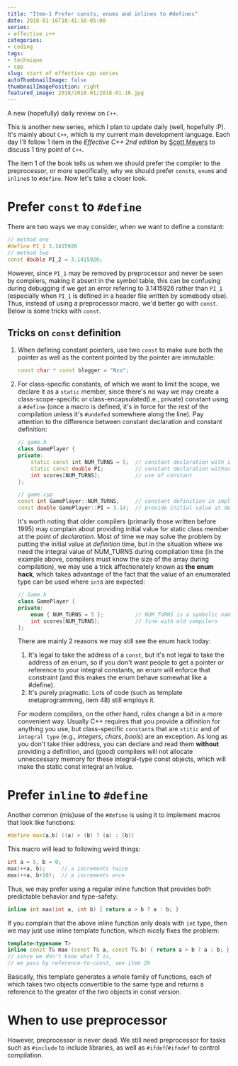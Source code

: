 ```yaml
---
title: "Item-1 Prefer consts, enums and inlines to #defines"
date: 2018-01-16T18:41:58-05:00
series:
- effective c++
categories:
- coding
tags:
- technique
- cpp
slug: start of effective cpp series
autoThumbnailImage: false
thumbnailImagePosition: right
featured_image: 2018/2018-01/2018-01-16.jpg
---
```


A new (hopefully) daily review on `C++`.
<!--more-->
<!-- toc -->

This is another new series, which I plan to update daily (well, hopefully :P). It's mainly about `C++`, which is my current main development language. Each day I'll follow 1 item in the _Effective C++ 2nd edition_ by [Scott Meyers](https://www.aristeia.com/books.html) to discuss 1 tiny point of `C++`.

The item 1 of the book tells us when we should prefer the compiler to the preprocessor, or more specifically, why we should prefer `const`s, `enum`s and `inline`s to `#define`. Now let's take a closer look.

# Prefer `const` to `#define`

There are two ways we may consider, when we want to define a constant:

```cpp
// method one
#define PI_1 3.1415926
// method two
const double PI_2 = 3.1415926;
```

However, since `PI_1` may be removed by preprocessor and never be seen by compilers, making it absent in the symbol table, this can be confusing during debugging if we get an error refering to 3.1415926 rather than `PI_1` (especially when `PI_1` is defined in a header file written by somebody else). Thus, instead of using a preprocessor macro, we'd better go with `const`. Below is some tricks with `const`.

## Tricks on `const` definition

1. When defining constant pointers, use two `const` to make sure both the pointer as well as the content pointed by the pointer are immutable:

    ```cpp
    const char * const blogger = "Nzo";
    ```

2. For class-specific constants, of which we want to limit the scope, we declare it as a `static` member, since there's no way we may create a class-scope-specific or class-encapsulated(i.e., private) constant using a `#define` (once a macro is defined, it's in force for the rest of the compilation unless it's `#undefed` somewhere along the line). Pay attention to the difference between constant declaration and constant definition:

    ```cpp
    // game.h
    class GamePlayer {
    private:
        static const int NUM_TURNS = 5;  // constant declaration with initial value
        static const double PI;          // constant declaration without initial value
        int scores[NUM_TURNS];           // use of constant
    };
    ```

    ```cpp
    // game.cpp
    const int GamePlayer::NUM_TURNS;     // constant definition in impl. file
    const double GamePlayer::PI = 3.14;  // provide initial value at definition
    ```

    It's worth noting that older compilers (primarily those written before 1995) may complain about providing initial value for static class member at the point of _declaration_. Most of time we may solve the problem by putting the initial value at _definition_ time, but in the situation where we need the integral value of NUM_TURNS during compilation time (in the example above, compilers must know the size of the array during compilation), we may use a trick affectionately known as **the enum hack**, which takes advantage of the fact that the value of an enumerated type can be used where `int`s are expected:

    ```cpp
    // Game.h
    class GamePlayer {
    private:
        enum { NUM_TURNS = 5 };          // NUM_TURNS is a symbolic name for 5        
        int scores[NUM_TURNS];           // fine with old compilers
    };
    ```

    There are mainly 2 reasons we may still see the enum hack today:
    
    1. It's legal to take the address of a `const`, but it's not legal to take the address of an enum, so if you don't want people to get a pointer or reference to your integral constants, an enum will enforce that constraint (and this makes the enum behave somewhat like a #define).
    2. It's purely pragmatic. Lots of code (such as template metaprogramming, item 48) still employs it.

    For modern compilers, on the other hand, rules change a bit in a more convenient way. Usually C++ requires that you provide a difinition for anything you use, but class-specific `constant`s that are `stitic` and of `integral type` (e.g., _integers_, _chars_, _bools_) are an exception. As long as you don't take thier address, you can declare and read them **without** providing a definition, and (good) compilers will not allocate unneccessary memory for these integral-type const objects, which will make the static const integral an lvalue.

# Prefer `inline` to `#define`

Another common (mis)use of the `#define` is using it to implement macros that look like functions:

```cpp
#define max(a,b) ((a) > (b) ? (a) : (b))
```

This macro will lead to following weird things:

```cpp
int a = 5, b = 0;
max(++a, b);     // a increments twice
max(++a, b+10);  // a increments once
```

Thus, we may prefer using a regular inline function that provides both predictable behavior and type-safety:

```cpp
inline int max(int a, int b) { return a > b ? a : b; }
```

If you complain that the above inline function only deals with `int` type, then we may just use inline template function, which nicely fixes the problem:

```cpp
template<typename T> 
inline const T& max (const T& a, const T& b) { return a > b ? a : b; }
// since we don't know what T is, 
// we pass by reference-to-const, see item 20
```

Basically, this template generates a whole family of functions, each of which takes two objects convertible to the same type and returns a reference to the greater of the two objects in const version.

# When to use preprocessor

However, preprocessor is never dead. We still need preprocessor for tasks such as `#include` to include libraries, as well as `#ifdef`/`#ifndef` to control compilation.
